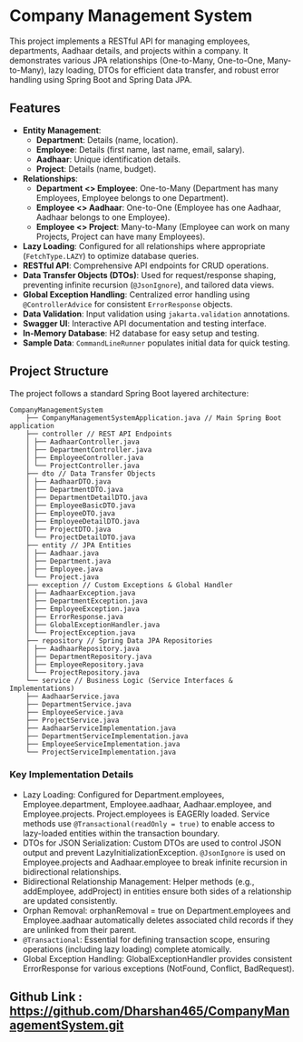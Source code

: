 # Company Management System

This project implements a RESTful API for managing employees, departments, Aadhaar details, and projects within a company. It demonstrates various JPA relationships (One-to-Many, One-to-One, Many-to-Many), lazy loading, DTOs for efficient data transfer, and robust error handling using Spring Boot and Spring Data JPA.


## Features

*   **Entity Management**:
    *   **Department**: Details (name, location).
    *   **Employee**: Details (first name, last name, email, salary).
    *   **Aadhaar**: Unique identification details.
    *   **Project**: Details (name, budget).
*   **Relationships**:
    *   **Department <> Employee**: One-to-Many (Department has many Employees, Employee belongs to one Department).
    *   **Employee <> Aadhaar**: One-to-One (Employee has one Aadhaar, Aadhaar belongs to one Employee).
    *   **Employee <> Project**: Many-to-Many (Employee can work on many Projects, Project can have many Employees).
*   **Lazy Loading**: Configured for all relationships where appropriate (`FetchType.LAZY`) to optimize database queries.
*   **RESTful API**: Comprehensive API endpoints for CRUD operations.
*   **Data Transfer Objects (DTOs)**: Used for request/response shaping, preventing infinite recursion (`@JsonIgnore`), and tailored data views.
*   **Global Exception Handling**: Centralized error handling using `@ControllerAdvice` for consistent `ErrorResponse` objects.
*   **Data Validation**: Input validation using `jakarta.validation` annotations.
*   **Swagger UI**: Interactive API documentation and testing interface.
*   **In-Memory Database**: H2 database for easy setup and testing.
*   **Sample Data**: `CommandLineRunner` populates initial data for quick testing.


## Project Structure

The project follows a standard Spring Boot layered architecture:
```
CompanyManagementSystem 
    ├── CompanyManagementSystemApplication.java // Main Spring Boot application 
    ├── controller // REST API Endpoints 
    │ ├── AadhaarController.java 
    │ ├── DepartmentController.java 
    │ ├── EmployeeController.java 
    │ └── ProjectController.java 
    ├── dto // Data Transfer Objects 
    │ ├── AadhaarDTO.java 
    │ ├── DepartmentDTO.java 
    │ ├── DepartmentDetailDTO.java 
    │ ├── EmployeeBasicDTO.java 
    │ ├── EmployeeDTO.java 
    │ ├── EmployeeDetailDTO.java 
    │ ├── ProjectDTO.java 
    │ └── ProjectDetailDTO.java 
    ├── entity // JPA Entities 
    │ ├── Aadhaar.java 
    │ ├── Department.java 
    │ ├── Employee.java 
    │ └── Project.java 
    ├── exception // Custom Exceptions & Global Handler 
    │ ├── AadhaarException.java 
    │ ├── DepartmentException.java 
    │ ├── EmployeeException.java 
    │ ├── ErrorResponse.java 
    │ ├── GlobalExceptionHandler.java 
    │ └── ProjectException.java 
    ├── repository // Spring Data JPA Repositories 
    │ ├── AadhaarRepository.java 
    │ ├── DepartmentRepository.java 
    │ ├── EmployeeRepository.java 
    │ └── ProjectRepository.java 
    └── service // Business Logic (Service Interfaces & Implementations) 
    ├── AadhaarService.java 
    ├── DepartmentService.java 
    ├── EmployeeService.java 
    ├── ProjectService.java 
    ├── AadhaarServiceImplementation.java 
    ├── DepartmentServiceImplementation.java 
    ├── EmployeeServiceImplementation.java 
    └── ProjectServiceImplementation.java
```
### Key Implementation Details

- Lazy Loading: Configured for Department.employees, Employee.department, Employee.aadhaar, Aadhaar.employee, and Employee.projects. Project.employees is EAGERly loaded. Service methods use `@Transactional(readOnly = true)` to enable access to lazy-loaded entities within the transaction boundary.
- DTOs for JSON Serialization: Custom DTOs are used to control JSON output and prevent LazyInitializationException. `@JsonIgnore` is used on Employee.projects and Aadhaar.employee to break infinite recursion in bidirectional relationships.
- Bidirectional Relationship Management: Helper methods (e.g., addEmployee, addProject) in entities ensure both sides of a relationship are updated consistently.
- Orphan Removal: orphanRemoval = true on Department.employees and Employee.aadhaar automatically deletes associated child records if they are unlinked from their parent.
- `@Transactional`: Essential for defining transaction scope, ensuring operations (including lazy loading) complete atomically.
- Global Exception Handling: GlobalExceptionHandler provides consistent ErrorResponse for various exceptions (NotFound, Conflict, BadRequest).


## Github Link : https://github.com/Dharshan465/CompanyManagementSystem.git